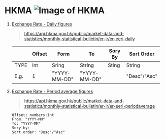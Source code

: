 # HKMA ![Image of HKMA](https://www.hkma.gov.hk/statics/assets/img/logo.jpg)
1. [Exchange Rate - Daily figures](https://apidocs.hkma.gov.hk/chi/documentation/market-data-and-statistics/monthly-statistical-bulletin/er-ir/er-eeri-daily)
    > https://api.hkma.gov.hk/public/market-data-and-statistics/monthly-statistical-bulletin/er-ir/er-eeri-daily
    
    | |Offset | Form | To | Sory By | Sort Order |
    |-- |-------  | ------- | ------- | ------- | ------- |
    |TYPE | Int | Sring | String | Sting | String|
    |E.g. | 1 |"YYYY-MM-DD"|"YYYY-MM-DD"|| "Desc"/"Asc"|
  
2. [Exchange Rate - Period average figures](https://apidocs.hkma.gov.hk/documentation/market-data-and-statistics/monthly-statistical-bulletin/er-ir/er-eeri-periodaverage/)
    > https://api.hkma.gov.hk/public/market-data-and-statistics/monthly-statistical-bulletin/er-ir/er-eeri-periodaverage
    ```
    Offset: numbers:Int
    From: "YYYY-MM"
    To: "YYYY-MM"
    Sory by:
    Sort order: "Desc"/"Asc"
    ```
